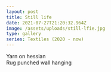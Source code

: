 ```yaml
---
layout: post
title: Still life
date: 2021-07-27T21:20:32.964Z
image: /assets/uploads/still-lfie.jpg
type: gallery
series: Textiles (2020 - now)
---
```

Yarn on hessian\
Rug punched wall hanging